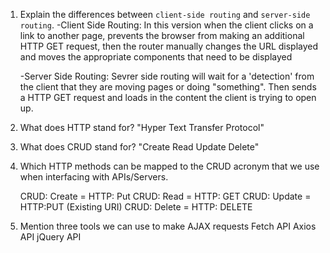 1.  Explain the differences between `client-side routing` and `server-side routing`.
	-Client Side Routing:
		In this version when the client clicks on a link to another page,
		prevents the browser from making an additional HTTP GET request, then
		the router manually changes the URL displayed and moves the appropriate
		components that need to be displayed

	-Server Side Routing:
		Sevrer side routing will wait for a 'detection' from the client that
		they are moving pages or doing "something". Then sends a HTTP GET request
		and loads in the content the client is trying to open up.

2.  What does HTTP stand for?
	"Hyper Text Transfer Protocol"

3.  What does CRUD stand for?
	"Create Read Update Delete"

4.  Which HTTP methods can be mapped to the CRUD acronym that we use when interfacing with APIs/Servers.

	CRUD: Create = HTTP: Put
	CRUD: Read = HTTP: GET
	CRUD: Update = HTTP:PUT (Existing URI)
	CRUD: Delete = HTTP: DELETE


5.  Mention three tools we can use to make AJAX requests
	Fetch  API
	Axios  API
	jQuery API
